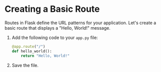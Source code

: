# Creating a Basic Route

Routes in Flask define the URL patterns for your application. Let's create a basic route that displays a "Hello, World!" message.

1. Add the following code to your `app.py` file:

   ```python
   @app.route("/")
   def hello_world():
       return "Hello, World!"
   ```

2. Save the file.


